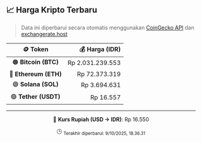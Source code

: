 

<!-- HARGA_KRIPTO -->
## 📈 Harga Kripto Terbaru

> Data ini diperbarui secara otomatis menggunakan [CoinGecko API](https://www.coingecko.com/) dan [exchangerate.host](https://exchangerate.host/)

<div align="center">

| 🪙 Token | 💰 Harga (IDR) |
|:------:|---------------:|
| 🟠 **Bitcoin (BTC)**   | Rp 2.031.239.553 |
| 🔵 **Ethereum (ETH)**  | Rp 72.373.319 |
| 🟣 **Solana (SOL)**    | Rp 3.694.631 |
| 🟢 **Tether (USDT)**   | Rp 16.557 |

---

💱 **Kurs Rupiah (USD → IDR)**: Rp 16.550

🕒 <sub>Terakhir diperbarui: 9/10/2025, 18.36.31</sub>

</div>
<!-- /HARGA_KRIPTO -->